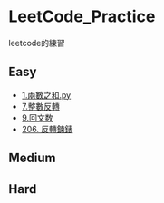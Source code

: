 # LeetCode_Practice
leetcode的練習 
## Easy
- [1.兩數之和.py](https://medium.com/%E5%98%8E%E7%B7%AF%E7%9A%84%E5%B0%8F%E8%88%96/leetcode-%E7%AD%86%E8%A8%98-easy-1-%E4%B8%A4%E6%95%B0%E4%B9%8B%E5%92%8C-%E5%88%9D%E9%AB%94%E9%A9%97-df78b8211134)
- [7.整數反轉](https://medium.com/%E5%98%8E%E7%B7%AF%E7%9A%84%E5%B0%8F%E8%88%96/leetcode-%E7%AD%86%E8%A8%98-easy-7-%E6%95%B4%E6%95%B8%E5%8F%8D%E8%BD%89-cfba2842deb8)
- [9.回文数](https://medium.com/%E5%98%8E%E7%B7%AF%E7%9A%84%E5%B0%8F%E8%88%96/leetcode%E7%AD%86%E8%A8%98-easy-9-%E5%9B%9E%E6%96%87%E6%95%B0-4640b8758df4)
- [206. 反轉鍊錶](https://medium.com/@linitachi_59493/leetcode%E7%AD%86%E8%A8%98-easy-206-%E5%8F%8D%E8%BD%89%E9%8D%8A%E9%8C%B6-814444faecb9)
## Medium
## Hard
